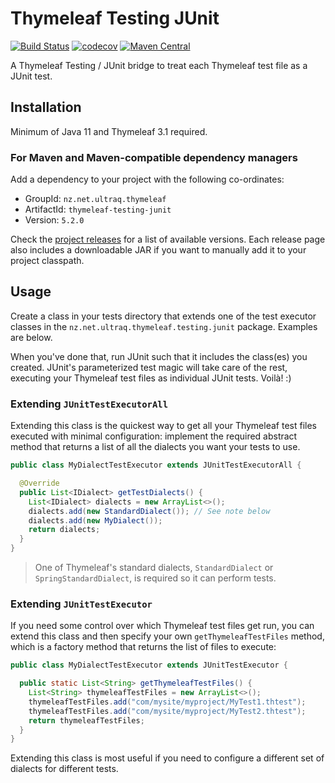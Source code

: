 
Thymeleaf Testing JUnit
=======================

[![Build Status](https://github.com/ultraq/thymeleaf-testing-junit/actions/workflows/build.yml/badge.svg)](https://github.com/ultraq/thymeleaf-testing-junit/actions)
[![codecov](https://codecov.io/gh/ultraq/thymeleaf-testing-junit/branch/main/graph/badge.svg?token=SKCSj20MAC)](https://codecov.io/gh/ultraq/thymeleaf-testing-junit)
[![Maven Central](https://img.shields.io/maven-central/v/nz.net.ultraq.thymeleaf/thymeleaf-testing-junit.svg?maxAge=3600)](http://search.maven.org/#search|ga|1|g%3A%22nz.net.ultraq.thymeleaf%22%20AND%20a%3A%22thymeleaf-testing-junit%22)

A Thymeleaf Testing / JUnit bridge to treat each Thymeleaf test file as a JUnit
test.


Installation
------------

Minimum of Java 11 and Thymeleaf 3.1 required.

### For Maven and Maven-compatible dependency managers

Add a dependency to your project with the following co-ordinates:

 - GroupId: `nz.net.ultraq.thymeleaf`
 - ArtifactId: `thymeleaf-testing-junit`
 - Version: `5.2.0`

Check the [project releases](https://github.com/ultraq/thymeleaf-testing-unit/releases)
for a list of available versions.  Each release page also includes a
downloadable JAR if you want to manually add it to your project classpath.


Usage
-----

Create a class in your tests directory that extends one of the test executor
classes in the `nz.net.ultraq.thymeleaf.testing.junit` package.  Examples are
below.

When you've done that, run JUnit such that it includes the class(es) you created.
JUnit's parameterized test magic will take care of the rest, executing your
Thymeleaf test files as individual JUnit tests.  Voilà! :)

### Extending `JUnitTestExecutorAll`

Extending this class is the quickest way to get all your Thymeleaf test files
executed with minimal configuration: implement the required abstract method that
returns a list of all the dialects you want your tests to use.

```java
public class MyDialectTestExecutor extends JUnitTestExecutorAll {

  @Override
  public List<IDialect> getTestDialects() {
    List<IDialect> dialects = new ArrayList<>();
    dialects.add(new StandardDialect()); // See note below
    dialects.add(new MyDialect());
    return dialects;
  }
}
```

> One of Thymeleaf's standard dialects, `StandardDialect` or `SpringStandardDialect`,
> is required so it can perform tests.

### Extending `JUnitTestExecutor`

If you need some control over which Thymeleaf test files get run, you can extend
this class and then specify your own `getThymeleafTestFiles` method, which is a
factory method that returns the list of files to execute:

```java
public class MyDialectTestExecutor extends JUnitTestExecutor {

  public static List<String> getThymeleafTestFiles() {
  	List<String> thymeleafTestFiles = new ArrayList<>();
  	thymeleafTestFiles.add("com/mysite/myproject/MyTest1.thtest");
  	thymeleafTestFiles.add("com/mysite/myproject/MyTest2.thtest");
  	return thymeleafTestFiles;
  }
}
```

Extending this class is most useful if you need to configure a different set of
dialects for different tests.

